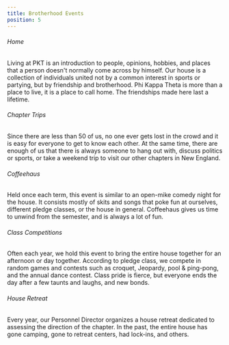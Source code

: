 ```yaml
---
title: Brotherhood Events
position: 5
---
```

###### Home

Living at PKT is an introduction to people, opinions, hobbies, and places that a person doesn't normally come across by himself. Our house is a collection of individuals united not by a common interest in sports or partying, but by friendship and brotherhood. Phi Kappa Theta is more than a place to live, it is a place to call home. The friendships made here last a lifetime.

###### Chapter Trips

Since there are less than 50 of us, no one ever gets lost in the crowd and it is easy for everyone to get to know each other. At the same time, there are enough of us that there is always someone to hang out with, discuss politics or sports, or take a weekend trip to visit our other chapters in New England.

###### Coffeehaus

Held once each term, this event is similar to an open-mike comedy night for the house. It consists mostly of skits and songs that poke fun at ourselves, different pledge classes, or the house in general. Coffeehaus gives us time to unwind from the semester, and is always a lot of fun.

###### Class Competitions

Often each year, we hold this event to bring the entire house together for an afternoon or day together. According to pledge class, we compete in random games and contests such as croquet, Jeopardy, pool & ping-pong, and the annual dance contest. Class pride is fierce, but everyone ends the day after a few taunts and laughs, and new bonds.

###### House Retreat

Every year, our Personnel Director organizes a house retreat dedicated to assessing the direction of the chapter. In the past, the entire house has gone camping, gone to retreat centers, had lock-ins, and others.
